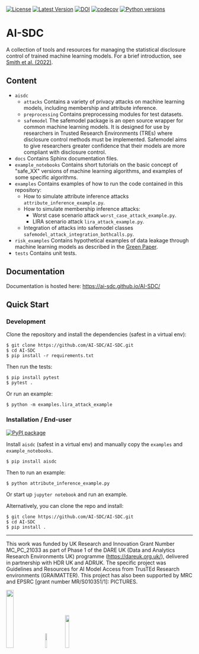 [![License](https://img.shields.io/badge/license-MIT-blue.svg?style=flat)](https://opensource.org/licenses/MIT)
[![Latest Version](https://img.shields.io/github/v/release/AI-SDC/AI-SDC?style=flat)](https://github.com/AI-SDC/AI-SDC/releases)
[![DOI](https://zenodo.org/badge/518801511.svg)](https://zenodo.org/badge/latestdoi/518801511)
[![codecov](https://codecov.io/gh/AI-SDC/AI-SDC/branch/development/graph/badge.svg?token=AXX2XCXUNU)](https://codecov.io/gh/AI-SDC/AI-SDC)
[![Python versions](https://img.shields.io/pypi/pyversions/aisdc.svg)](https://pypi.org/project/aisdc)

# AI-SDC

A collection of tools and resources for managing the statistical disclosure control of trained machine learning models. For a brief introduction, see [Smith et al. (2022)](https://doi.org/10.48550/arXiv.2212.01233).

## Content

* `aisdc`
    - `attacks` Contains a variety of privacy attacks on machine learning models, including membership and attribute inference.
    - `preprocessing` Contains preprocessing modules for test datasets.
    - `safemodel` The safemodel package is an open source wrapper for common machine learning models. It is designed for use by researchers in Trusted Research Environments (TREs) where disclosure control methods must be implemented. Safemodel aims to give researchers greater confidence that their models are more compliant with disclosure control.
* `docs` Contains Sphinx documentation files.
* `example_notebooks` Contains short tutorials on the basic concept of "safe_XX" versions of machine learning algorithms, and examples of some specific algorithms.
* `examples` Contains examples of how to run the code contained in this repository:
  - How to simulate attribute inference attacks `attribute_inference_example.py`.
  - How to simulate membership inference attacks:
    + Worst case scenario attack `worst_case_attack_example.py`.
    + LIRA scenario attack `lira_attack_example.py`.
  - Integration of attacks into safemodel classes `safemodel_attack_integration_bothcalls.py`.
* `risk_examples` Contains hypothetical examples of data leakage through machine learning models as described in the [Green Paper](https://doi.org/10.5281/zenodo.6896214).
* `tests` Contains unit tests.

## Documentation

Documentation is hosted here: https://ai-sdc.github.io/AI-SDC/

## Quick Start

### Development

Clone the repository and install the dependencies (safest in a virtual env):

```
$ git clone https://github.com/AI-SDC/AI-SDC.git
$ cd AI-SDC
$ pip install -r requirements.txt
```

Then run the tests:

```
$ pip install pytest
$ pytest .
```

Or run an example:

```
$ python -m examples.lira_attack_example
```

### Installation / End-user

[![PyPI package](https://img.shields.io/pypi/v/aisdc.svg)](https://pypi.org/project/aisdc)

Install `aisdc` (safest in a virtual env) and manually copy the `examples` and `example_notebooks`.

```
$ pip install aisdc
```

Then to run an example:

```
$ python attribute_inference_example.py
```

Or start up `jupyter notebook` and run an example.

Alternatively, you can clone the repo and install:

```
$ git clone https://github.com/AI-SDC/AI-SDC.git
$ cd AI-SDC
$ pip install .
```

---

This work was funded by UK Research and Innovation Grant Number MC_PC_21033 as part of Phase 1 of the DARE UK (Data and Analytics Research Environments UK) programme (https://dareuk.org.uk/), delivered in partnership with HDR UK and ADRUK. The specific project was Guidelines and Resources for AI Model Access from TrusTEd Research environments (GRAIMATTER).­ This project has also been supported by MRC and EPSRC [grant number MR/S010351/1]: PICTURES.

<img src="docs/source/images/UK_Research_and_Innovation_logo.svg" width="20%" height="20%" padding=20/> <img src="docs/source/images/health-data-research-uk-hdr-uk-logo-vector.png" width="10%" height="10%" padding=20/> <img src="docs/source/images/logo_print.png" width="15%" height="15%" padding=20/>
